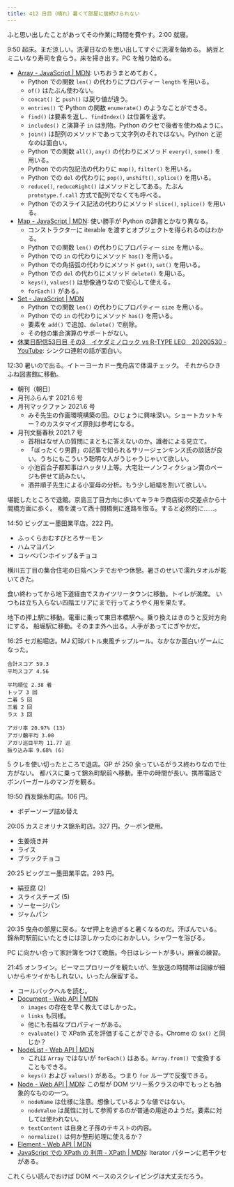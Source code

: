 ```yaml
---
title: 412 日目（晴れ）暑くて部屋に居続けられない
---
```


ふと思い出したことがあってその作業に時間を費やす。2:00 就寝。

9:50 起床。まだ涼しい。洗濯日なのを思い出してすぐに洗濯を始める。
納豆とミニいなり寿司を食らう。床を掃き出す。PC を触り始める。

* [Array - JavaScript &#x7c; MDN](https://developer.mozilla.org/ja/docs/Web/JavaScript/Reference/Global_Objects/Array):
  いちおうまとめておく。
  * Python での関数 `len()` の代わりにプロパティー `length` を用いる。
  * `of()` はたぶん使わない。
  * `concat()` と `push()` は戻り値が違う。
  * `entries()` で Python の関数 `enumerate()` のようなことができる。
  * `find()` は要素を返し、`findIndex()` は位置を返す。
  * `includes()` と演算子 `in` は別物。Python のクセで後者を使わぬように。
  * `join()` は配列のメソッドであって文字列のそれではない。Python と逆なのは面白い。
  * Python での関数 `all()`, `any()` の代わりにメソッド `every()`, `some()` を用いる。
  * Python での内包記法の代わりに `map()`, `filter()` を用いる。
  * Python での `del` の代わりに `pop()`, `unshift()`, `splice()` を用いる。
  * `reduce()`, `reduceRight()` はメソッドとしてある。たぶん `prototype.f.call` 方式で配列でなくても呼べる。
  * Python でのスライス記法の代わりにメソッド `slice()`, `splice()` を用いる。
* [Map - JavaScript &#x7c; MDN](https://developer.mozilla.org/ja/docs/Web/JavaScript/Reference/Global_Objects/Map):
  使い勝手が Python の辞書とかなり異なる。
  * コンストラクターに iterable を渡すとオブジェクトを得られるのはわかる。
  * Python での関数 `len()` の代わりにプロパティー `size` を用いる。
  * Python での `in` の代わりにメソッド `has()` を用いる。
  * Python での角括弧の代わりにメソッド `get()`, `set()` を用いる。
  * Python での `del` の代わりにメソッド `delete()` を用いる。
  * `keys()`, `values()` は想像通りなので安心して使える。
  * `forEach()` がある。
* [Set - JavaScript &#x7c; MDN](https://developer.mozilla.org/ja/docs/Web/JavaScript/Reference/Global_Objects/Set)
  * Python での関数 `len()` の代わりにプロパティー `size` を用いる。
  * Python での `in` の代わりにメソッド `has()` を用いる。
  * 要素を `add()` で追加、`delete()` で削除。
  * その他の集合演算のサポートがない。
* [休業日配信53日目 その3　イケダミノロック vs R-TYPE LEO　20200530 - YouTube](https://www.youtube.com/watch?v=siH39cvCK5M):
  シンクロ連射の話が面白い。

12:30 暑いので出る。イトーヨーカドー曳舟店で体温チェック。
それからひきふね図書館に移動。

* 朝刊（朝日）
* 月刊ふらんす 2021.6 号
* 月刊マックファン 2021.6 号
  * みそ先生の作画環境構築の回。ひじょうに興味深い。ショートカットキー？のカスタマイズ原則は参考になる。
* 月刊文藝春秋 2021.7 号
  * 首相はなぜ人の質問にまともに答えないのか。識者による見立て。
  * 「ぼったくり男爵」の記事で知られるサリージェンキンス氏の談話が良い。うちにもこういう聡明な人がうじゃうじゃいて欲しい。
  * 小池百合子都知事はハッタリ上等。大宅壮一ノンフィクション賞のページも併せて読みたい。
  * 酒井順子先生による小室母の分析。もう少し紙幅を割いて欲しい。

堪能したところで退館。京島三丁目方向に歩いてキラキラ商店街の交差点から十間橋方面に歩く。
橋を渡って西十間橋側に進路を取る。すると必然的に……。

14:50 ビッグエー墨田業平店。222 円。

* ふっくらおむすびとろサーモン
* ハムマヨパン
* コッペパンホイップ＆チョコ

横川五丁目の集合住宅の日陰ベンチでおやつ休憩。暑さのせいで濡れタオルが乾いてきた。

食い終わってから地下道経由でスカイツリータウンに移動。トイレが満席。
いつもは立ち入らない四階エリアにまで行ってようやく用を果たす。

地下の押上駅に移動。電車に乗って東日本橋駅へ。乗り換えはきのうと反対方向にする。
船堀駅に移動。そのまま外へ出る。人手があってにぎやかだ。

16:25 セガ船堀店。MJ 幻球バトル東風チップルール。なかなか面白いゲームになった。

``` text
合計スコア 59.3
平均スコア 4.56

平均順位 2.38 着
トップ 3 回
二着 5 回
三着 2 回
ラス 3 回

アガリ率 20.97% (13)
アガリ飜平均 3.00
アガリ巡目平均 11.77 巡
振り込み率 9.68% (6)
```

5 クレを使い切ったところで退店。GP が 250 余っているがラス終わりなので仕方がない。
都バスに乗って錦糸町駅前へ移動。車中の時間が長い。携帯電話でボンバーガールのマンガを観る。

19:50 西友錦糸町店。106 円。

* ボデーソープ詰め替え

20:05 カスミオリナス錦糸町店。327 円。クーポン使用。

* 生姜焼き丼
* ライス
* ブラックチョコ

20:25 ビッグエー墨田業平店。293 円。

* 絹豆腐 (2)
* スライスチーズ (5)
* ソーセージパン
* ジャムパン

20:35 曳舟の部屋に戻る。なぜ押上を過ぎると暑くなるのだ。汗ばんでいる。
錦糸町駅前にいたときには涼しかったのにおかしい。シャワーを浴びる。

PC に向かい合って家計簿をつけて晩飯。今日はレシートが多い。麻雀の練習。

21:45 オンライン。ビーマニプロリーグを観たいが、生放送の時間帯は回線が細いからキツイかもしれない。いったん保留する。

* コールバックヘルを読む。
* [Document - Web API &#x7c; MDN](https://developer.mozilla.org/ja/docs/Web/API/Document)
  * `images` の存在を早く教えてほしかった。
  * `links` も同様。
  * 他にも有益なプロパティーがある。
  * `evaluate()` で XPath 式を評価することができる。Chrome の `$x()` と同じか？
* [NodeList - Web API &#x7c; MDN](https://developer.mozilla.org/ja/docs/Web/API/NodeList)
  * これは `Array` ではないが `forEach()` はある。`Array.from()` で変換することもできる。
  * `keys()` および `values()` がある。つまり `for` ループで反復できる。
* [Node - Web API &#x7c; MDN](https://developer.mozilla.org/ja/docs/Web/API/Node): この型が DOM ツリー系クラスの中でもっとも抽象的なものの一つ。
  * `nodeName` は仕様に注意。想像しているような値ではない。
  * `nodeValue` は属性に対して参照するのが普通の用途のようだ。要素に対しては使われない。
  * `textContent` は自身と子孫のテキストの内容。
  * `normalize()` は何か整形処理に使えるか？
* [Element - Web API &#x7c; MDN](https://developer.mozilla.org/ja/docs/Web/API/Element)
* [JavaScript での XPath の 利用 - XPath &#x7c; MDN](https://developer.mozilla.org/ja/docs/Web/XPath/Introduction_to_using_XPath_in_JavaScript):
  Iterator パターンに若干クセがある。

これくらい読んでおけば DOM ベースのスクレイピングは大丈夫だろう。
